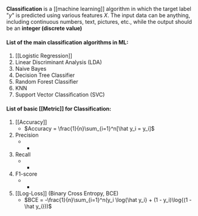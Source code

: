 **Classification** is a [[machine learning]] algorithm in which the target label "$y$" is predicted using various features $X$. The input data can be anything, including continuous numbers, text, pictures, etc., while the output should be an **integer (discrete value)**

#### List of the main classification algorithms in ML:

1. [[Logistic Regression]]
2. Linear Discriminant Analysis (LDA)
3. Naive Bayes
4. Decision Tree Classifier
5. Random Forest Classifier
6. KNN
7. Support Vector Classification (SVC)


#### List of basic [[Metric]] for Classification:

1. [[Accuracy]]
	* $Accuracy = \frac{1}{n}\sum_{i=1}^n[\hat y_i = y_i]$
2. Precision
	* -
3. Recall
	* -
4. F1-score
	* - 
5. [[Log-Loss]] (Binary Cross Entropy, BCE)
	* $BCE = -\frac{1}{n}\sum_{i=1}^n(y_i \log{\hat y_i} + (1 - y_i)\log{(1 - \hat y_i}))$